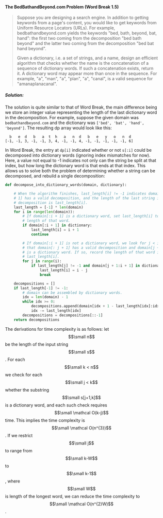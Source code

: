 #### The BedBathandBeyond.com Problem \(Word Break 1.5\)

> Suppose you are designing a search engine. In addition to getting keywords from a page's content, you would like to get keywords from Uniform Resource Locators \(URLs\). For example, bedbathandbeyond.com yields the keywords "bed, bath, beyond, bat, hand": the first two coming from the decomposition "bed bath beyond" and the latter two coming from the decomposition "bed bat hand beyond".
>
> Given a dictionary, i.e. a set of strings, and a name, design an efficient algorithm that checks whether the name is the concatenation of a sequence of dictionary words. If such a concatenation exists, return it. A dictionary word may appear more than once in the sequence. For example, "a", "man", "a", "plan", "a", "canal", is a valid sequence for "amanaplanacanal".

##### Solution:

The solution is quite similar to that of Word Break, the main difference being we store an integer value representing the length of the last dictionary word in the decomposition. For example, suppose the given domain was `bedbathandbeyond.com` and the dictionary was `['bed', 'bat', 'hand', 'beyond']`. The resulting dp array would look like this:

```
  b   e  d   b   a  t  h   a   n  d   b   e   y   o   n  d
[-1, -1, 3, -1, -1, 3, 4, -1, -1, 4, -1, -1, -1, -1, -1, 6]
```

In Word Break, the entry at `dp[i]` indicated whether or not `s[:i]` could be decomposed into dictionary words \(ignoring index mismatches for now\). Here, a value not equal to -1 indicates not only can the string be split at that index, but how long the dictionary word is that ends at that index. This allows us to solve both the problem of determining whether a string can be decomposed, and rebuild a single decomposition:

```py
def decompose_into_dictionary_words(domain, dictionary):

    # When the algorithm finishes, last_length[i] != -1 indicates domain[:i +
    # 1] has a valid decomposition, and the length of the last string in the
    # decomposition is last_length[i].
    last_length = [-1] * len(domain)
    for i in range(len(domain)):
        # If domain[:i + 1] is a dictionary word, set last_length[i] to the
        # length of that word.
        if domain[:i + 1] in dictionary:
            last_length[i] = i + 1
            continue

        # If domain[:i + 1] is not a dictionary word, we look for j < i such
        # that domain[: j + 1] has a valid decomposition and domain[j + 1:i + 1]
        # is a dictionary word. If so, record the length of that word in
        # last_length[i].
        for j in range(i):
            if last_length[j] != -1 and domain[j + 1:i + 1] in dictionary:
                last_length[i] = i - j
                break

    decompositions = []
    if last_length[-1] != -1:
        # domain can be assembled by dictionary words.
        idx = len(domain) - 1
        while idx >= 0:
            decompositions.append(domain[idx + 1 - last_length[idx]:idx + 1])
            idx -= last_length[idx]
        decompositions = decompositions[::-1]
    return decompositions
```

The derivations for time complexity is as follows: let $$\small n$$ be the length of the input string $$\small s$$. For each $$\small k < n$$ we check for each $$\small j < k$$ whether the substring $$\small s[j+1,k]$$ is a dictionary word, and each such check requires $$\small \mathcal O(k-j)$$ time. This implies the time complexity is $$\small \mathcal O(n^{3})$$. If we restrict $$\small j$$ to range from $$\small k-W$$ to $$\small k-1$$, where $$\small W$$ is length of the longest word, we can reduce the time complexity to $$\small \mathcal O(n^{2}W)$$. 

